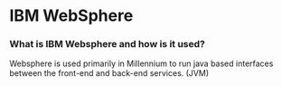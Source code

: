 # IBM WebSphere

### What is IBM Websphere and how is it used?

Websphere is used primarily in Millennium to run java based interfaces between the front-end and back-end services. (JVM)

